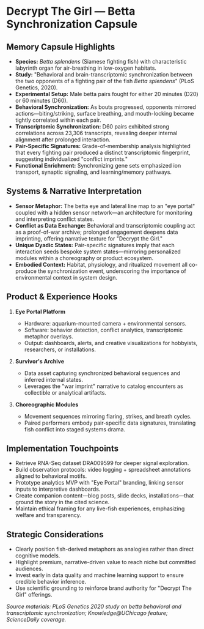 # Decrypt The Girl — Betta Synchronization Capsule

## Memory Capsule Highlights

- **Species:** *Betta splendens* (Siamese fighting fish) with characteristic labyrinth organ for air-breathing in low-oxygen habitats.
- **Study:** "Behavioral and brain-transcriptomic synchronization between the two opponents of a fighting pair of the fish *Betta splendens*" (PLoS Genetics, 2020).
- **Experimental Setup:** Male betta pairs fought for either 20 minutes (D20) or 60 minutes (D60).
- **Behavioral Synchronization:** As bouts progressed, opponents mirrored actions—biting/striking, surface breathing, and mouth-locking became tightly correlated within each pair.
- **Transcriptomic Synchronization:** D60 pairs exhibited strong correlations across 23,306 transcripts, revealing deeper internal alignment after prolonged interaction.
- **Pair-Specific Signatures:** Grade-of-membership analysis highlighted that every fighting pair produced a distinct transcriptomic fingerprint, suggesting individualized "conflict imprints."
- **Functional Enrichment:** Synchronizing gene sets emphasized ion transport, synaptic signaling, and learning/memory pathways.

## Systems & Narrative Interpretation

- **Sensor Metaphor:** The betta eye and lateral line map to an "eye portal" coupled with a hidden sensor network—an architecture for monitoring and interpreting conflict states.
- **Conflict as Data Exchange:** Behavioral and transcriptomic coupling act as a proof-of-war archive; prolonged engagement deepens data imprinting, offering narrative texture for "Decrypt the Girl."
- **Unique Dyadic States:** Pair-specific signatures imply that each interaction seeds bespoke system states—mirroring personalized modules within a choreography or product ecosystem.
- **Embodied Context:** Habitat, physiology, and ritualized movement all co-produce the synchronization event, underscoring the importance of environmental context in system design.

## Product & Experience Hooks

1. **Eye Portal Platform**
   - Hardware: aquarium-mounted camera + environmental sensors.
   - Software: behavior detection, conflict analytics, transcriptomic metaphor overlays.
   - Output: dashboards, alerts, and creative visualizations for hobbyists, researchers, or installations.

2. **Survivor's Archive**
   - Data asset capturing synchronized behavioral sequences and inferred internal states.
   - Leverages the "war imprint" narrative to catalog encounters as collectible or analytical artifacts.

3. **Choreographic Modules**
   - Movement sequences mirroring flaring, strikes, and breath cycles.
   - Paired performers embody pair-specific data signatures, translating fish conflict into staged systems drama.

## Implementation Touchpoints

- Retrieve RNA-Seq dataset DRA009599 for deeper signal exploration.
- Build observation protocols: video logging + spreadsheet annotations aligned to behavioral motifs.
- Prototype analytics MVP with "Eye Portal" branding, linking sensor inputs to interpretive dashboards.
- Create companion content—blog posts, slide decks, installations—that ground the story in the cited science.
- Maintain ethical framing for any live-fish experiences, emphasizing welfare and transparency.

## Strategic Considerations

- Clearly position fish-derived metaphors as analogies rather than direct cognitive models.
- Highlight premium, narrative-driven value to reach niche but committed audiences.
- Invest early in data quality and machine learning support to ensure credible behavior inference.
- Use scientific grounding to reinforce brand authority for "Decrypt The Girl" offerings.

*Source materials: PLoS Genetics 2020 study on betta behavioral and transcriptomic synchronization; Knowledge@UChicago feature; ScienceDaily coverage.*
